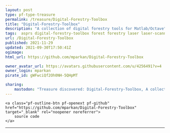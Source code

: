 ```yaml
---
layout: post
type: pf-type-treasure
permalink: /treasure/Digital-Forestry-Toolbox
title: "Digital-Forestry-Toolbox"
description: "A collection of digital forestry tools for Matlab/Octave"
tags:  asprs digital-forestry-toolbox forest forestry laser laser-scanning lidar matlab octave point-cloud remote-sensing vegetation
url: /Digital-Forestry-Toolbox
published: 2021-11-29
updated: 2021-09-30T17:50:41Z
ogimage: 
html_url: https://github.com/mparkan/Digital-Forestry-Toolbox

owner_avatar_url: https://avatars.githubusercontent.com/u/4256491?v=4
owner_login: mparkan
pirate_id: gWFwciQf2Oh0NH-5QHpMT

sharing:
    mastodon: "Treasure discovered: Digital-Forestry-Toolbox, A collection of digital forestry tools for Matlab/Octave"
---
```


<div class="text-center">

    
    <a class="pf-outline-btn pf-openext pf-github" href="https://github.com/mparkan/Digital-Forestry-Toolbox" target="_blank" rel="noopener noreferrer">
        source code
    </a>
    
    

    
</div>





<div class="pf-night-sky-spacer">
    <div id="pf-night-sky" data-stars="32" data-owner="mparkan" data-repo="Digital-Forestry-Toolbox">
        <div id="pf-open-dialog" class="pf-meta-star pf-star-todo"></div>
        <dialog id="pf-star-dialog">
            Star this Repository to putt a smile on the Developers face.
            <br/>
            <div class="pf-row">
                <div class="pf-grow"></div>
                <div><a class="pf-unterlines" href="https://github.com/mparkan/Digital-Forestry-Toolbox" target="_blank">VISIT REPOSITORY</a></div>
            </div>
        </dialog>
    </div>
</div>

<hr class="gf-seperator">
